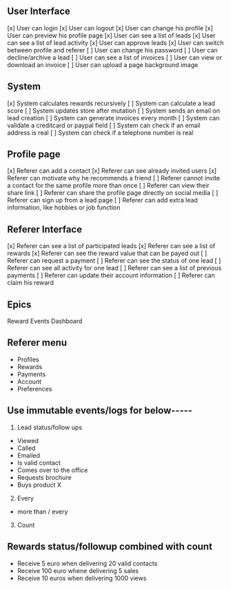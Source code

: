 

## User Interface
[x] User can login
[x] User can logout
[x] User can change his profile
[x] User can preview his profile page
[x] User can see a list of leads
[x] User can see a list of lead activity
[x] User can approve leads
[x] User can switch between profile and referer
[ ] User can change his password
[ ] User can decline/archive a lead
[ ] User can see a list of invoices
[ ] User can view or download an invoice
[ ] User can upload a page background image

## System
[x] System calculates rewards recursively
[ ] System can calculate a lead score
[ ] System updates store after mutation
[ ] System sends an email on lead creation
[ ] System can generate invoices every month
[ ] System can validate a creditcard or paypal field
[ ] System can check if an email address is real
[ ] System can check if a telephone number is real

## Profile page
[x] Referer can add a contact
[x] Referer can see already invited users
[x] Referer can motivate why he recommends a friend
[ ] Referer cannot invite a contact for the same profile more than once
[ ] Referer can view their share link
[ ] Referer can share the profile page directly on social media
[ ] Referer can sign up from a lead page
[ ] Referer can add extra lead information, like hobbies or job function

## Referer Interface
[x] Referer can see a list of participated leads
[x] Referer can see a list of rewards
[x] Referer can see the reward value that can be payed out
[ ] Referer can request a payment
[ ] Referer can see the status of one lead
[ ] Referer can see all activity for one lead
[ ] Referer can see a list of previous payments
[ ] Referer can update their account information
[ ] Referer can claim his reward


## Epics
Reward
Events
Dashboard


## Referer menu
- Profiles
- Rewards
- Payments
- Account
- Preferences


## Use immutable events/logs for below-----

1. Lead status/follow ups
- Viewed
- Called
- Emailed
- Is valid contact
- Comes over to the office
- Requests brochure
- Buys product X

2. Every
- more than / every

3. Count

## Rewards status/followup combined with count
- Receive 5 euro when delivering 20 valid contacts
- Receive 100 euro whene delivering 5 sales
- Receive 10 euros when delivering 1000 views
